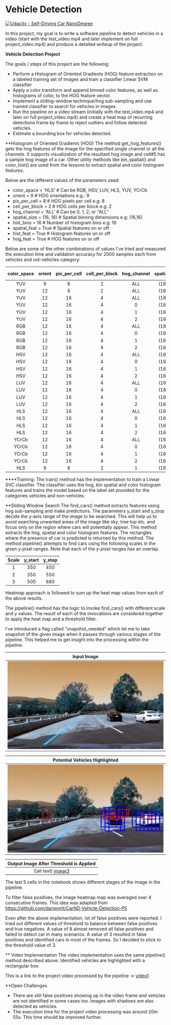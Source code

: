 # Vehicle Detection
[![Udacity - Self-Driving Car NanoDegree](https://s3.amazonaws.com/udacity-sdc/github/shield-carnd.svg)](http://www.udacity.com/drive)


In this project, my goal is to write a software pipeline to detect vehicles in a video (start with the test_video.mp4 and later implement on full project_video.mp4) and produce a detailed writeup of the project. 

**Vehicle Detection Project**

The goals / steps of this project are the following:

* Perform a Histogram of Oriented Gradients (HOG) feature extraction on a labeled training set of images and train a classifier Linear SVM classifier
* Apply a color transform and append binned color features, as well as histograms of color, to the HOG feature vector. 
* Implement a sliding-window technique/hog sub-sampling and use trained classifier to search for vehicles in images.
* Run the pipeline on a video stream (initially with the test_video.mp4 and later on full project_video.mp4) and create a heat map of recurring detections frame by frame to reject outliers and follow detected vehicles.
* Estimate a bounding box for vehicles detected.

[//]: # (Image References)
[image1]: ./output_images/input_image890.jpg
[image2]: ./output_images/output_image_with_boxes_image890.jpg
[image3]: ./output_images/output_image890.jpg

[video1]: ./vehicles_tracked_on_project_video.mp4	

**Histogram of Oriented Gradients (HOG)
The method get_hog_features() gets the hog features of the image for the specified single channel or all the channels. It supports visualization of the resultant hog image and cell#5 has a sample hog image of a car. Other utility methods like bin_spatial() and color_hist() are used from the lessons to extract spatial and color histogram features.

Below are the different values of the parameters used:
* color_space = 'HLS' # Can be RGB, HSV, LUV, HLS, YUV, YCrCb
* orient = 9  # HOG orientations  e.g.: 9
* pix_per_cell = 8 # HOG pixels per cell e.g: 8
* cell_per_block = 2 # HOG cells per block e.g: 2
* hog_channel = 'ALL' # Can be 0, 1, 2, or "ALL"
* spatial_size = (16, 16) # Spatial binning dimensions e.g: (16,16)
* hist_bins = 16    # Number of histogram bins e.g: 16
* spatial_feat = True # Spatial features on or off
* hist_feat = True # Histogram features on or off
* hog_feat = True # HOG features on or off


Below are some of the other combinations of values I've tried and measured the execution time and validation accuracy for 2000 samples each from vehicles and not-vehicles category:

color_space | orient | pix_per_cell | cell_per_block | hog_channel | spatial_size | hist_bins | Execution Time | Validation Accuracy |
:--:|:--:|:--:|:--:|:--:|:--:|:--:|:--:|:--:|
YUV | 9 | 8 | 2 | ALL | (16, 16) | 16 | 56.69 | 0.9775 |
YUV | 12 | 8 | 2 | ALL | (16, 16) | 16 | 60.31 | 0.97 |
YUV | 12 | 16 | 4 | ALL | (16, 16) | 16 | 21.49 | 0.9762 |
YUV | 12 | 16 | 4 | 0 | (16, 16) | 16 | 12.03 | 0.9788 |
YUV | 12 | 16 | 4 | 1 | (16, 16) | 16 | 11.76 | 0.9538 |
YUV | 12 | 16 | 4 | 2 | (16, 16) | 16 | 11.92 | 0.9612 |
RGB | 12 | 16 | 4 | ALL | (16, 16) | 16 | 21.14 | 0.9838 |
RGB | 12 | 16 | 4 | 0 | (16, 16) | 16 | 11.93 | 0.9788 |
RGB | 12 | 16 | 4 | 1 | (16, 16) | 16 | 12.17 | 0.965 |
RGB | 12 | 16 | 4 | 2 | (16, 16) | 16 | 11.83 | 0.965 |
HSV | 12 | 16 | 4 | ALL | (16, 16) | 16 | 20.44 | 0.9775 |
HSV | 12 | 16 | 4 | 0 | (16, 16) | 16 | 12.05 | 0.955 |
HSV | 12 | 16 | 4 | 1 | (16, 16) | 16 | 11.61 | 0.975 |
HSV | 12 | 16 | 4 | 2 | (16, 16) | 16 | 11.86 | 0.9825 |
LUV | 12 | 16 | 4 | ALL | (16, 16) | 16 | 22.16 | 0.9825 |
LUV | 12 | 16 | 4 | 0 | (16, 16) | 16 | 12.95 | 0.9762 |
LUV | 12 | 16 | 4 | 1 | (16, 16) | 16 | 12.92 | 0.9562 |
LUV | 12 | 16 | 4 | 2 | (16, 16) | 16 | 12.94 | 0.9588 |
HLS | 12 | 16 | 4 | ALL | (16, 16) | 16 | 20.65 | 0.9838 |
HLS | 12 | 16 | 4 | 0 | (16, 16) | 16 | 11.67 | 0.9612 |
HLS | 12 | 16 | 4 | 1 | (16, 16) | 16 | 11.33 | 0.975 |
HLS | 12 | 16 | 4 | 2 | (16, 16) | 16 | 12.25 | 0.9762 |
YCrCb | 12 | 16 | 4 | ALL | (16, 16) | 16 | 20.71 | 0.9788 |
YCrCb | 12 | 16 | 4 | 0 | (16, 16) | 16 | 11.59 | 0.9688 |
YCrCb | 12 | 16 | 4 | 1 | (16, 16) | 16 | 12.49 | 0.96 |
YCrCb | 12 | 16 | 4 | 2 | (16, 16) | 16 | 11.98 | 0.955 |
HLS | 9 | 8 | 2 | 1 | (16, 16) | 16 | 21.79 | 0.9838 |

****Training:
The train() method has the implementation to train a Linear SVC classifier. The classifier uses the hog, bin spatial and color histogram features and trains the model based on the label set provided for the categories vehicles and non-vehicles.


**Sliding Window Search
The find_cars() method extracts features using hog sub-sampling and make predictions.
 The parameters y_start and y_stop decide the y-axis range of the image to be searched. This will help us to avoid searching unwanted areas of the image like sky, tree top etc. and focus only on the region where cars will potentially appear. 
This method extracts the hog, spatial and color histogram features. The rectangles where the presence of car is predicted is returned by this method.
The method pipeline() attempts to find cars using the following scales in the given y-pixel ranges. Note that each of the y-pixel ranges has an overlap.

Scale|y_start|y_stop|
:--:|:--:|:--:|
1 | 350 | 450|
2 | 350 | 550|
3 | 500 | 680|

Heatmap approach is followed to sum up the heat map values from each of the above results.


The pipeline() method has the logic to invoke find_cars() with different scale and y values. The result of each of the invocations are considered together to apply the heat map and a threshold filter.

I've introduced a flag called "snapshot_needed" which let me to take snapshot of the given image when it passes through various stages of the pipeline. This helped me to get insight into the processing within the pipeline. 

|Input Image|
:--:|
![alt text][image1] |

| Potential Vehicles Highlighted |
:--:|
![alt text][image2] |

| Output Image After Threshold is Applied |
:--:|
![alt text] [image3] |

The last 5 cells in the notebook shows different stages of the image in the pipeline. 

To filter false positives, the image heatmap map was averaged over 4 consecutive frames. This idea was adapted from https://github.com/darienmt/CarND-Vehicle-Detection-P5 

Even after the above implementation, lot of false positives were reported. I tried out different values of threshold to balance between false positives and true negatives. A value of 8 almost removed all false positives and failed to detect car in many scenarios. A value of 3 resulted in false positives and identified cars in most of the frames. So I decided to stick to the threshold value of 3.

** Video Implementation
The video implementation uses the same pipeline() method described above. Identified vehicles are highlighted with a rectangular box. 

This is a link to the project video processed by the pipeline -> [video1]

**Open Challenges
* There are still false positives showing up in the video frame and vehicles are not identified in some cases too. Images with shadows are also detected as vehicles.
* The execution time for the project video processing was around 20m 55s. This time should be improved further.
